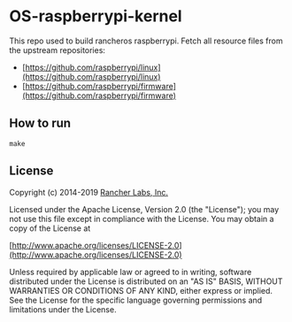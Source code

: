 # OS-raspberrypi-kernel

This repo used to build rancheros raspberrypi. Fetch all resource files from the upstream repositories:
- [https://github.com/raspberrypi/linux](https://github.com/raspberrypi/linux)
- [https://github.com/raspberrypi/firmware](https://github.com/raspberrypi/firmware)

## How to run
```shell
make
```

## License
Copyright (c) 2014-2019 [Rancher Labs, Inc.](http://rancher.com)

Licensed under the Apache License, Version 2.0 (the "License");
you may not use this file except in compliance with the License.
You may obtain a copy of the License at

[http://www.apache.org/licenses/LICENSE-2.0](http://www.apache.org/licenses/LICENSE-2.0)

Unless required by applicable law or agreed to in writing, software
distributed under the License is distributed on an "AS IS" BASIS,
WITHOUT WARRANTIES OR CONDITIONS OF ANY KIND, either express or implied.
See the License for the specific language governing permissions and
limitations under the License.
